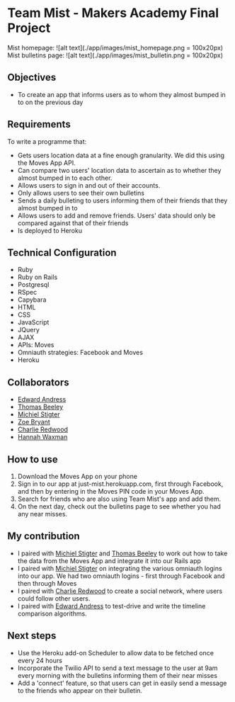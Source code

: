 Team Mist - Makers Academy Final Project
========================================

Mist homepage: ![alt text](./app/images/mist_homepage.png = 100x20px)
Mist bulletins page: ![alt text](./app/images/mist_bulletin.png = 100x20px)

Objectives
-----------
* To create an app that informs users as to whom they almost bumped in to on the previous day

Requirements
------------
To write a programme that:

* Gets users location data at a fine enough granularity. We did this using the Moves App API.
* Can compare two users' location data to ascertain as to whether they almost bumped in to each other.
* Allows users to sign in and out of their accounts.
* Only allows users to see their own bulletins
* Sends a daily bulleting to users informing them of their friends that they almost bumped in to
* Allows users to add and remove friends. Users' data should only be compared against that of their friends
* Is deployed to Heroku

Technical Configuration
-----------------------
* Ruby
* Ruby on Rails
* Postgresql
* RSpec
* Capybara
* HTML
* CSS
* JavaScript
* JQuery
* AJAX
* APIs: Moves
* Omniauth strategies: Facebook and Moves
* Heroku

Collaborators
--------------
* [Edward Andress](https://github.com/EdwardAndress)
* [Thomas Beeley](https://github.com/tbeeley)
* [Michiel Stigter](https://github.com/michielstigter)
* [Zoe Bryant](https://github.com/zoeabryant)
* [Charlie Redwood](https://github.com/M-E-T-H-O-Dman)
* [Hannah Waxman](https://github.com/HanWax)

How to use
-----------
1. Download the Moves App on your phone
2. Sign in to our app at just-mist.herokuapp.com, first through Facebook, and then by entering in the Moves PIN code in your Moves App.
3. Search for friends who are also using Team Mist's app and add them.
4. On the next day, check out the bulletins page to see whether you had any near misses.

My contribution
---------------
* I paired with [Michiel Stigter](https://github.com/michielstigter) and [Thomas Beeley](https://github.com/tbeeley) to work out how to take the data from the Moves App and integrate it into our Rails app
* I paired with [Michiel Stigter](https://github.com/michielstigter) on integrating the various omniauth logins into our app. We had two omniauth logins - first through Facebook and then through Moves
* I paired with [Charlie Redwood](https://github.com/M-E-T-H-O-Dman) to create a social network, where users could follow other users.
* I paired with [Edward Andress](https://github.com/EdwardAndress) to test-drive and write the timeline comparison algorithms.

Next steps
----------
* Use the Heroku add-on Scheduler to allow data to be fetched once every 24 hours
* Incorporate the Twilio API to send a text message to the user at 9am every morning with the bulletins informing them of their near misses
* Add a 'connect' feature, so that users can get in easily send a message to the friends who appear on their bulletin.